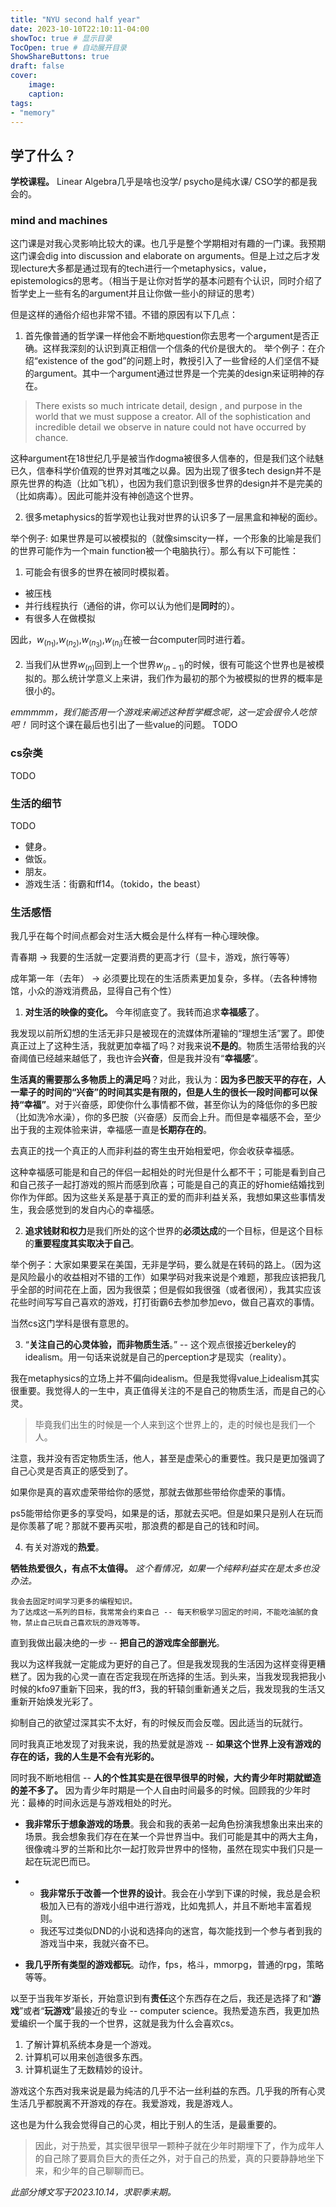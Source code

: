 ```yaml
---
title: "NYU second half year"
date: 2023-10-10T22:10:11-04:00
showToc: true # 显示目录
TocOpen: true # 自动展开目录
ShowShareButtons: true
draft: false 
cover:
    image: 
    caption: 
tags: 
- "memory"
---
```

## 学了什么？ 
**学校课程。**
Linear Algebra几乎是啥也没学/ psycho是纯水课/ CSO学的都是我会的。

### **mind and machines**
这门课是对我心灵影响比较大的课。也几乎是整个学期相对有趣的一门课。我预期这门课会dig into discussion and elaborate on arguments。但是上过之后才发现lecture大多都是通过现有的tech进行一个metaphysics，value，epistemologics的思考。（相当于是让你对哲学的基本问题有个认识，同时介绍了哲学史上一些有名的argument并且让你做一些小的辩证的思考）

但是这样的通俗介绍也非常不错。不错的原因有以下几点： 
1. 首先像普通的哲学课一样他会不断地question你去思考一个argument是否正确。这样我深刻的认识到真正相信一个信条的代价是很大的。 
举个例子：在介绍“existence of the god”的问题上时，教授引入了一些曾经的人们坚信不疑的argument。其中一个argument通过世界是一个完美的design来证明神的存在。

> There exists so much intricate detail, design , and purpose in the world that we must suppose a creator. All of the sophistication and incredible detail we observe in nature could not have occurred by chance. 

这种argument在18世纪几乎是被当作dogma被很多人信奉的，但是我们这个祛魅已久，信奉科学价值观的世界对其嗤之以鼻。因为出现了很多tech design并不是原先世界的构造（比如飞机），也因为我们意识到很多世界的design并不是完美的（比如病毒）。因此可能并没有神创造这个世界。

2. 很多metaphysics的哲学观也让我对世界的认识多了一层黑盒和神秘的面纱。

举个例子: 如果世界是可以被模拟的（就像simscity一样，一个形象的比喻是我们的世界可能作为一个main function被一个电脑执行）。那么有以下可能性：
1. 可能会有很多的世界在被同时模拟着。
* 被压栈
* 并行线程执行（通俗的讲，你可以认为他们是**同时**的）。
* 有很多人在做模拟

因此，$w_(n_1)$,$w_(n_2)$,$w_(n_3)$,$w_(n_i)$在被一台computer同时进行着。

2. 当我们从世界$w_(n)$回到上一个世界$w_(n - 1)$的时候，很有可能这个世界也是被模拟的。那么统计学意义上来讲，我们作为最初的那个为被模拟的世界的概率是很小的。

*emmmmm，我们能否用一个游戏来阐述这种哲学概念呢，这一定会很令人吃惊吧！*
同时这个课在最后也引出了一些value的问题。
TODO

### **cs杂类**
TODO 

### 生活的细节
TODO
* 健身。
* 做饭。
* 朋友。
* 游戏生活：街霸和ff14。（tokido，the beast）

### 生活感悟
我几乎在每个时间点都会对生活大概会是什么样有一种心理映像。

青春期 -> 我要的生活就一定要消费的更高才行（显卡，游戏，旅行等等）

成年第一年（去年） -> 必须要比现在的生活质素更加复杂，多样。（去各种博物馆，小众的游戏消费品，显得自己有个性）

1. **对生活的映像的变化。** 
今年彻底变了。我转而追求**幸福感**了。

我发现以前所幻想的生活无非只是被现在的流媒体所灌输的“理想生活”罢了。即使真正过上了这种生活，我就更加幸福了吗？对我来说**不是的**。物质生活带给我的兴奋阈值已经越来越低了，我也许会**兴奋**，但是我并没有“**幸福感**”。

**生活真的需要那么多物质上的满足吗**？对此，我认为：**因为多巴胺天平的存在，人一辈子的时间的“兴奋”的时间其实是有限的，但是人生的很长一段时间都可以保持“幸福”**。对于兴奋感，即使你什么事情都不做，甚至你认为的降低你的多巴胺（比如洗冷水澡），你的多巴胺（兴奋感）反而会上升。而但是幸福感不会，至少出于我的主观体验来讲，幸福感一直是**长期存在的**。

去真正的找一个真正的人而非利益的寄生虫开始相爱吧，你会收获幸福感。

这种幸福感可能是和自己的伴侣一起相处的时光但是什么都不干；可能是看到自己和自己孩子一起打游戏的照片而感到欣喜；可能是自己的真正的好homie结婚找到你作为伴郎。因为这些关系是基于真正的爱的而非利益关系，我想如果这些事情发生，我会感觉到的发自内心的幸福感。

2. **追求钱财和权力**是我们所处的这个世界的**必须达成**的一个目标，但是这个目标的**重要程度其实取决于自己**。

举个例子：大家如果要呆在美国，无非是学码，要么就是在转码的路上。（因为这是风险最小的收益相对不错的工作）如果学码对我来说是个难题，那我应该把我几乎全部的时间花在上面，因为我很菜；但是假如我很强（或者很闲），我其实应该花些时间写写自己喜欢的游戏，打打街霸6去参加参加evo，做自己喜欢的事情。

当然cs这门学科是很有意思的。 

3. “**关注自己的心灵体验，而非物质生活**。” -- 这个观点很接近berkeley的idealism。用一句话来说就是自己的perception才是现实（reality）。

我在metaphysics的立场上并不偏向idealism。但是我觉得value上idealism其实很重要。我觉得人的一生中，真正值得关注的不是自己的物质生活，而是自己的心灵。

> 毕竟我们出生的时候是一个人来到这个世界上的，走的时候也是我们一个人。 

注意，我并没有否定物质生活，他人，甚至是虚荣心的重要性。我只是更加强调了自己心灵是否真正的感受到了。

如果你是真的喜欢虚荣带给你的感觉，那就去做那些带给你虚荣的事情。

ps5能带给你更多的享受吗，如果是的话，那就去买吧。但是如果只是别人在玩而是你羡慕了呢？那就不要再买啦，那浪费的都是自己的钱和时间。

4. 有关对游戏的**热爱**。

**牺牲热爱很久，有点不太值得。** *这个看情况，如果一个纯粹利益实在是太多也没办法。*

```
我会去固定时间学习更多的编程知识。
为了达成这一系列的目标，我常常会约束自己 -- 每天积极学习固定的时间，不能吃油腻的食物，禁止自己玩自己喜欢玩的游戏等等。
 ```

直到我做出最决绝的一步 -- **把自己的游戏库全部删光**。

我以为这样我就一定能成为更好的自己了。但是我发现我的生活因为这样变得更糟糕了。因为我的心灵一直在否定我现在所选择的生活。到头来，当我发现我把我小时候的kfo97重新下回来，我的ff3，我的轩辕剑重新通关之后，我发现我的生活又重新开始焕发光彩了。

抑制自己的欲望过深其实不太好，有的时候反而会反噬。因此适当的玩就行。

同时我真正地发现了对我来说，我的热爱就是游戏 -- **如果这个世界上没有游戏的存在的话，我的人生是不会有光彩的。**

同时我不断地相信 -- **人的个性其实是在很早很早的时候，大约青少年时期就塑造的差不多了。** 因为青少年时期是一个人自由时间最多的时候。回顾我的少年时光：最棒的时间永远是与游戏相处的时光。

* **我非常乐于想象游戏的场景**。我会和我的表弟一起角色扮演我想象出来出来的场景。我会想象我们存在在某一个异世界当中。我们可能是其中的两大主角，很像魂斗罗的兰斯和比尔一起打败异世界中的怪物，虽然在现实中我们只是一起在玩泥巴而已。

* * **我非常乐于改善一个世界的设计**。我会在小学到下课的时候，我总是会积极加入已有的游戏小组中进行游戏，比如鬼抓人，并且不断地丰富着规则。
  * 我还写过类似DND的小说和选择向的迷宫，每次能找到一个参与者到我的游戏当中来，我就兴奋不已。

* **我几乎所有类型的游戏都玩**。动作，fps，格斗，mmorpg，普通的rpg，策略等等。

以至于当我年岁渐长，开始意识到有**责任**这个东西存在之后，我还是选择了和“**游戏**”或者“**玩游戏**”最接近的专业 -- computer science。我热爱造东西，我更加热爱编织一个属于我的一个世界，这就是我为什么会喜欢cs。
1. 了解计算机系统本身是一个游戏。
2. 计算机可以用来创造很多东西。
3. 计算机诞生了无数精妙的设计。

游戏这个东西对我来说是最为纯洁的几乎不沾一丝利益的东西。几乎我的所有心灵生活几乎都脱离不开游戏的存在。我爱游戏，我是游戏人。

这也是为什么我会觉得自己的心灵，相比于别人的生活，是最重要的。

> 因此，对于热爱，其实很早很早一颗种子就在少年时期埋下了，作为成年人的自己除了要肩负巨大的责任之外，对于自己的热爱，真的只要静静地坐下来，和少年的自己聊聊而已。

*此部分博文写于2023.10.14，求职季末期。*